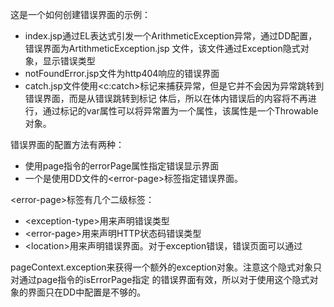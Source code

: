 这是一个如何创建错误界面的示例：

* index.jsp通过EL表达式引发一个ArithmeticException异常，通过DD配置，错误界面为ArtithmeticException.jsp
文件，该文件通过Exception隐式对象，显示错误类型
* notFoundError.jsp文件为http404响应的错误界面
* catch.jsp文件使用\<c:catch\>标记来捕获异常，但是它并不会因为异常跳转到错误界面，而是从错误跳转到标记
体后，所以在体内错误后的内容将不再进行，通过标记的var属性可以将异常置为一个属性，该属性是一个Throwable
对象。

错误界面的配置方法有两种：

* 使用page指令的errorPage属性指定错误显示界面
* 一个是使用DD文件的\<error-page\>标签指定错误界面。

\<error-page\>标签有几个二级标签：
* \<exception-type\>用来声明错误类型
* \<error-page\>用来声明HTTP状态码错误类型
* \<location\>用来声明错误界面。对于exception错误，错误页面可以通过

pageContext.exception来获得一个额外的exception对象。注意这个隐式对象只对通过page指令的isErrorPage指定
的错误界面有效，所以对于使用这个隐式对象的界面只在DD中配置是不够的。

